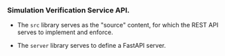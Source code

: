 ### Simulation Verification Service API.

- The `src` library serves as the "source" content, for which the REST API serves to implement
and enforce.

- The `server` library serves to define a FastAPI server.
